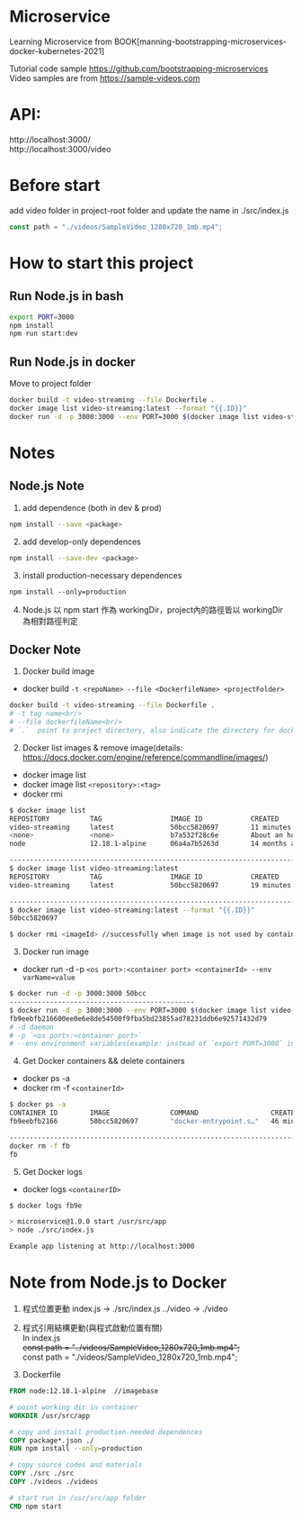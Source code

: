 # Microservice
Learning Microservice from BOOK[manning-bootstrapping-microservices-docker-kubernetes-2021]

Tutorial code sample https://github.com/bootstrapping-microservices<br/>
Video samples are from https://sample-videos.com

# API: 
http://localhost:3000/<br/>
http://localhost:3000/video<br/>


# Before start
add video folder in project-root folder and update the name in ./src/index.js
```javascript
const path = "./videos/SampleVideo_1280x720_1mb.mp4";
```


# How to start this project
## Run Node.js in bash
```bash
export PORT=3000
npm install
npm run start:dev
```

## Run Node.js in docker
Move to project folder
```bash
docker build -t video-streaming --file Dockerfile .
docker image list video-streaming:latest --format "{{.ID}}"
docker run -d -p 3000:3000 --env PORT=3000 $(docker image list video-streaming:latest --format "{{.ID}}")
```

# Notes
## Node.js Note


1. add dependence (both in dev & prod)
```bash
npm install --save <package>
```

2. add develop-only dependences
```bash
npm install --save-dev <package>
```

3. install production-necessary dependences
```
npm install --only=production
```

4. Node.js 以 npm start 作為 workingDir，project內的路徑皆以 workingDir 為相對路徑判定


## Docker Note
1. Docker build image
* docker build `-t <repoName> --file <DockerfileName> <projectFolder>`
```bash
docker build -t video-streaming --file Dockerfile .
# -t tag name<br/>
# --file dockerfileName<br/>
# `.`  point to project directory, also indicate the directory for docker to copy file
```


2. Docker list images & remove image(details: https://docs.docker.com/engine/reference/commandline/images/)
* docker image list
* docker image list `<repository>:<tag>`
* docker rmi <imageId>
```bash
$ docker image list
REPOSITORY          TAG                 IMAGE ID            CREATED             SIZE
video-streaming     latest              50bcc5820697        11 minutes ago      92.7MB
<none>              <none>              b7a532f28c6e        About an hour ago   91.7MB
node                12.18.1-alpine      06a4a7b5263d        14 months ago       89.3MB

----------------------------------------------------------------------------------------------
$ docker image list video-streaming:latest
REPOSITORY          TAG                 IMAGE ID            CREATED             SIZE
video-streaming     latest              50bcc5820697        19 minutes ago      92.7MB

----------------------------------------------------------------------------------------------
$ docker image list video-streaming:latest --format "{{.ID}}"
50bcc5820697

$ docker rmi <imageId> //successfully when image is not used by container
```

3. Docker run image
* docker run -d -p `<os port>:<container port> <containerId> --env varName=value`
```bash
$ docker run -d -p 3000:3000 50bcc
----------------------------------------------
$ docker run -d -p 3000:3000 --env PORT=3000 $(docker image list video-streaming:latest --format "{{.ID}}")
fb9eebfb216600ee0e6e8de54500f9fba5bd23855ad78231ddb6e92571432d79
# -d daemon
# -p `<os port>:<container port>`
# --env environment variables(example: instead of `export PORT=3000` in bash)
```



4. Get Docker containers && delete containers
* docker ps -a
* docker rm -f `<containerId>`
```bash
$ docker ps -a
CONTAINER ID        IMAGE               COMMAND                  CREATED             STATUS              PORTS                    NAMES
fb9eebfb2166        50bcc5820697        "docker-entrypoint.s…"   46 minutes ago      Up 46 minutes       0.0.0.0:3000->3000/tcp   intelligent_leavitt

----------------------------------------------------------------------------------------------
docker rm -f fb
fb
```

5. Get Docker logs
* docker logs `<containerID>`
```bash
$ docker logs fb9e

> microservice@1.0.0 start /usr/src/app
> node ./src/index.js

Example app listening at http://localhost:3000
```





# Note from Node.js to Docker
1. 程式位置更動
index.js -> ./src/index.js
../video -> ./video

2. 程式引用結構更動(與程式啟動位置有關)<br/>
In index.js<br>
<del>const path = "../videos/SampleVideo_1280x720_1mb.mp4";</del><br/>
const path = "./videos/SampleVideo_1280x720_1mb.mp4";

3. Dockerfile 
```Dockerfile
FROM node:12.18.1-alpine  //imagebase

# point working dir in container
WORKDIR /usr/src/app  

# copy and install production-needed dependences
COPY package*.json ./    
RUN npm install --only=production

# copy source codes and materials
COPY ./src ./src
COPY ./videos ./videos

# start run in /usr/src/app folder
CMD npm start
```
